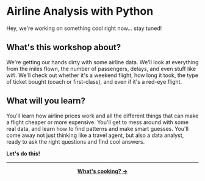 # Airline Analysis with Python

Hey, we're working on something cool right now... stay tuned!

## What's this workshop about?

We're getting our hands dirty with some airline data. We'll look at everything from the miles flown, the number of passengers, delays, and even stuff like wifi. We'll check out whether it's a weekend flight, how long it took, the type of ticket bought (coach or first-class), and even if it's a red-eye flight.

## What will you learn?

You'll learn how airline prices work and all the different things that can make a flight cheaper or more expensive. You'll get to mess around with some real data, and learn how to find patterns and make smart guesses. You'll come away not just thinking like a travel agent, but also a data analyst, ready to ask the right questions and find cool answers.

**Let's do this!**

---

<p align="center">
    <b>
        <a href="/table-of-contents.md">
            What's cooking? →
        </a>
    </b>
</p>

<br />
